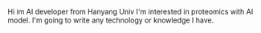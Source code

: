 Hi im AI developer from Hanyang Univ
I'm interested in proteomics with AI model.
I'm going to write any technology or knowledge I have. 
